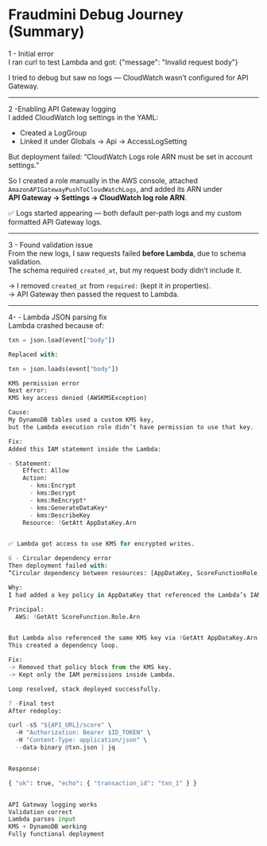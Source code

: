 # Fraudmini Debug Journey (Summary)

1 - Initial error  
I ran curl to test Lambda and got:
{"message": "Invalid request body"}

I tried to debug but saw no logs — CloudWatch wasn’t configured for API Gateway.

---

2 -Enabling API Gateway logging  
I added CloudWatch log settings in the YAML:

- Created a LogGroup
- Linked it under Globals → Api → AccessLogSetting

But deployment failed:
“CloudWatch Logs role ARN must be set in account settings.”

So I created a role manually in the AWS console, attached
`AmazonAPIGatewayPushToCloudWatchLogs`, and added its ARN under  
**API Gateway → Settings → CloudWatch log role ARN**.

✅ Logs started appearing — both default per-path logs and my custom formatted API Gateway logs.

---

3 - Found validation issue  
From the new logs, I saw requests failed **before Lambda**, due to schema validation.  
The schema required `created_at`, but my request body didn’t include it.

→ I removed `created_at` from `required:` (kept it in properties).  
→ API Gateway then passed the request to Lambda.

---

4- - Lambda JSON parsing fix  
Lambda crashed because of:

```python
txn = json.load(event["body"])

Replaced with:

txn = json.loads(event["body"])

KMS permission error
Next error:
KMS key access denied (AWSKMSException)

Cause:
My DynamoDB tables used a custom KMS key,
but the Lambda execution role didn’t have permission to use that key.

Fix:
Added this IAM statement inside the Lambda:

- Statement:
    Effect: Allow
    Action:
      - kms:Encrypt
      - kms:Decrypt
      - kms:ReEncrypt*
      - kms:GenerateDataKey*
      - kms:DescribeKey
    Resource: !GetAtt AppDataKey.Arn


✅ Lambda got access to use KMS for encrypted writes.

6 - Circular dependency error
Then deployment failed with:
“Circular dependency between resources: [AppDataKey, ScoreFunctionRole, …]”

Why:
I had added a key policy in AppDataKey that referenced the Lambda’s IAM role:

Principal:
  AWS: !GetAtt ScoreFunction.Role.Arn


But Lambda also referenced the same KMS key via !GetAtt AppDataKey.Arn.
This created a dependency loop.

Fix:
-> Removed that policy block from the KMS key.
-> Kept only the IAM permissions inside Lambda.

Loop resolved, stack deployed successfully.

7 -Final test
After redeploy:

curl -sS "${API_URL}/score" \
  -H "Authorization: Bearer $ID_TOKEN" \
  -H "Content-Type: application/json" \
  --data-binary @txn.json | jq


Response:

{ "ok": true, "echo": { "transaction_id": "txn_1" } }


API Gateway logging works
Validation correct
Lambda parses input
KMS + DynamoDB working
Fully functional deployment
```
